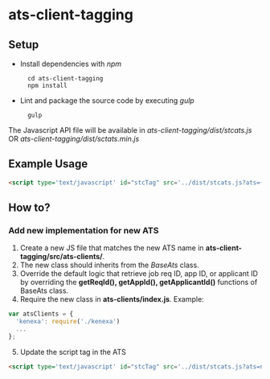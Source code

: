 # ats-client-tagging

## Setup

* Install dependencies with *npm*

        cd ats-client-tagging
        npm install

* Lint and package the source code by executing *gulp*

        gulp

The Javascript API file will be available in *ats-client-tagging/dist/stcats.js* OR *ats-client-tagging/dist/sctats.min.js*

## Example Usage

```html
<script type='text/javascript' id="stcTag" src='../dist/stcats.js?ats={ATS}&aid=test-denny&applicantid=12345'></script>
```

## How to?

### Add new implementation for new ATS

1. Create a new JS file that matches the new ATS name in **ats-client-tagging/src/ats-clients/**.
2. The new class should inherits from the *BaseAts* class.
3. Override the default logic that retrieve job req ID, app ID, or applicant ID by overriding the **getReqId(), getAppId(), getApplicantId()** functions of BaseAts class.
4. Require the new class in **ats-clients/index.js**. Example:
```javascript
var atsClients = {
  'kenexa': require('./kenexa')
  ...
};
```
5. Update the script tag in the ATS
```html
<script type='text/javascript' id="stcTag" src='../dist/stcats.js?ats=new-ats'></script>
```
